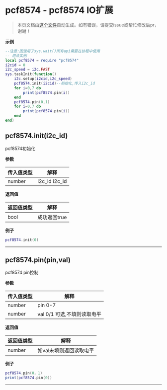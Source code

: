 # pcf8574 - pcf8574 IO扩展

> 本页文档由[这个文件](https://gitee.com/openLuat/LuatOS/tree/master/luat/../script/libs/pcf8574/pcf8574.lua)自动生成。如有错误，请提交issue或帮忙修改后pr，谢谢！


**示例**

```lua
--注意:因使用了sys.wait()所有api需要在协程中使用
-- 用法实例
local pcf8574 = require "pcf8574"
i2cid = 0
i2c_speed = i2c.FAST
sys.taskInit(function()
    i2c.setup(i2cid,i2c_speed)
    pcf8574.init(i2cid)--初始化,传入i2c_id
    for i=0,7 do
        print(pcf8574.pin(i))
    end
    pcf8574.pin(0,1)
    for i=0,7 do
        print(pcf8574.pin(i))
    end
end)

```

## pcf8574.init(i2c_id)

pcf8574初始化

**参数**

|传入值类型|解释|
|-|-|
|number|i2c_id i2c_id|

**返回值**

|返回值类型|解释|
|-|-|
|bool|成功返回true|

**例子**

```lua
pcf8574.init(0)

```

---

## pcf8574.pin(pin,val)

pcf8574 pin控制

**参数**

|传入值类型|解释|
|-|-|
|number|pin 0-7|
|number|val 0/1 可选,不填则读取电平|

**返回值**

|返回值类型|解释|
|-|-|
|number|如val未填则返回读取电平|

**例子**

```lua
pcf8574.pin(0，1)
print(pcf8574.pin(0))

```

---

